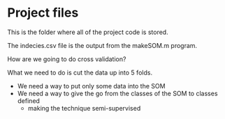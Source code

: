 # Project files

This is the folder where all of the project code is stored.

The indecies.csv file is the output from the makeSOM.m program.

How are we going to do cross validation?

What we  need to do is cut the data up into 5 folds.

- We need a way to put only some data into the SOM
- We need a way to give the go from the classes of the SOM to classes defined
    - making the technique semi-supervised


